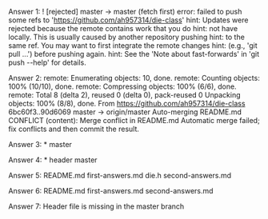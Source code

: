 Answer 1:  ! [rejected]        master -> master (fetch first)
error: failed to push some refs to 'https://github.com/ah957314/die-class'
hint: Updates were rejected because the remote contains work that you do
hint: not have locally. This is usually caused by another repository pushing
hint: to the same ref. You may want to first integrate the remote changes
hint: (e.g., 'git pull ...') before pushing again.
hint: See the 'Note about fast-forwards' in 'git push --help' for details.

Answer 2: remote: Enumerating objects: 10, done.
remote: Counting objects: 100% (10/10), done.
remote: Compressing objects: 100% (6/6), done.
remote: Total 8 (delta 2), reused 0 (delta 0), pack-reused 0
Unpacking objects: 100% (8/8), done.
From https://github.com/ah957314/die-class
   6bc60f3..90d6069  master     -> origin/master
Auto-merging README.md
CONFLICT (content): Merge conflict in README.md
Automatic merge failed; fix conflicts and then commit the result.

Answer 3: * master

Answer 4: * header
            master
          
Answer 5: README.md               first-answers.md
          die.h                   second-answers.md
          
Answer 6: README.md               first-answers.md        second-answers.md

Answer 7: Header file is missing in the master branch

